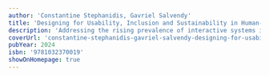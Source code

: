```yaml
---
author: 'Constantine Stephanidis, Gavriel Salvendy'
title: 'Designing for Usability, Inclusion and Sustainability in Human-Computer Interaction'
description: 'Addressing the rising prevalence of interactive systems in our daily lives, this book focuses on the essential aspects of usability, user experience (UX), and inclusive design.'
coverUrl: 'constantine-stephanidis-gavriel-salvendy-designing-for-usability.png'
pubYear: 2024
isbn: '9781032370019'
showOnHomepage: true
---
```


